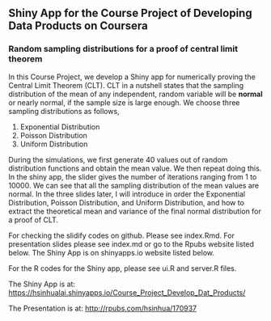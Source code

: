 ## Shiny App for the Course Project of Developing Data Products on Coursera

### Random sampling distributions for a proof of central limit theorem
In this Course Project, we develop a Shiny app for numerically proving the Central Limit Theorem (CLT). CLT in a nutshell states that the sampling distribution of the mean of any independent, random variable will be **normal** or nearly normal, if the sample size is large enough. We choose three sampling distributions as follows,

1. Exponential Distribution
2. Poisson Distribution
3. Uniform Distribution

During the simulations, we first generate 40 values out of random distribution functions and obtain the mean value. We then repeat doing this. In the shiny app, the slider gives the number of iterations ranging from 1 to 10000. We can see that all the sampling distribution of the mean values are normal. In the three slides later, I will introduce in order the Exponential Distribution, Poisson Distribution, and Uniform Distribution, and how to extract the theoretical mean and variance of the final normal distribution for a proof of CLT.

For checking the slidify codes on github. Please see index.Rmd. For presentation slides please see index.md or go to the Rpubs website listed below. The Shiny App is on shinyapps.io website listed below.

For the R codes for the Shiny app, please see ui.R and server.R files.

The Shiny App is at: https://hsinhualai.shinyapps.io/Course_Project_Develop_Dat_Products/

The Presentation is at: http://rpubs.com/hsinhua/170937